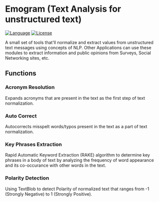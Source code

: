 Emogram (Text Analysis for unstructured text)
============
[![Language](https://img.shields.io/badge/language-python-blue.svg?style=flat
)](https://www.python.org)
[![License](https://img.shields.io/badge/license-MIT-green.svg)](https://github.com/axenhammer/Emogram/blob/master/LICENSE)


A small set of tools that'll normalize and extract values from unstructured text messages using concepts of NLP. Other Applications can use these modules to extract information and public opinions from Surveys, Social Networking sites, etc.

## Functions
### Acronym Resolution
Expands acronyms that are present in the text as the first step of text normalization.


### Auto Correct
Autocorrects misspelt words/typos present in the text as a part of text normalization.


### Key Phrases Extraction
Rapid Automatic Keyword Extraction (RAKE) algorithm to determine key phrases in a body of text by analyzing the frequency of word appearance and its co-occurance with other words in the text.


### Polarity Detection
Using TextBlob to detect Polarity of normalized text that ranges from -1 (Strongly Negative) to 1 (Strongly Positive).
